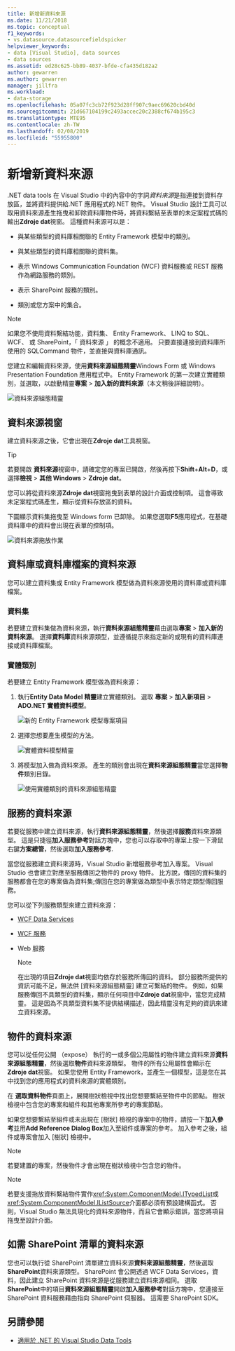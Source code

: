 ```yaml
---
title: 新增新資料來源
ms.date: 11/21/2018
ms.topic: conceptual
f1_keywords:
- vs.datasource.datasourcefieldspicker
helpviewer_keywords:
- data [Visual Studio], data sources
- data sources
ms.assetid: ed28c625-bb89-4037-bfde-cfa435d182a2
author: gewarren
ms.author: gewarren
manager: jillfra
ms.workload:
- data-storage
ms.openlocfilehash: 05a07fc3cb72f923d28ff907c9aec69620cbd40d
ms.sourcegitcommit: 21d667104199c2493accec20c2388cf674b195c3
ms.translationtype: MTE95
ms.contentlocale: zh-TW
ms.lasthandoff: 02/08/2019
ms.locfileid: "55955800"
---
```

# <a name="add-new-data-sources"></a>新增新資料來源

.NET data tools 在 Visual Studio 中的內容中的字詞*資料來源*是指連接到資料存放區，並將資料提供給.NET 應用程式的.NET 物件。 Visual Studio 設計工具可以取用資料來源產生拖曳和卸除資料庫物件時，將資料繫結至表單的未定案程式碼的輸出**Zdroje dat**視窗。 這種資料來源可以是：

- 與某些類型的資料庫相關聯的 Entity Framework 模型中的類別。

- 與某些類型的資料庫相關聯的資料集。

- 表示 Windows Communication Foundation (WCF) 資料服務或 REST 服務作為網路服務的類別。

- 表示 SharePoint 服務的類別。

- 類別或您方案中的集合。

> [!NOTE]
> 如果您不使用資料繫結功能，資料集、 Entity Framework、 LINQ to SQL、 WCF、 或 SharePoint，「 資料來源 」 的概念不適用。 只要直接連接到資料庫所使用的 SQLCommand 物件，並直接與資料庫通訊。

您建立和編輯資料來源，使用**資料來源組態精靈**Windows Form 或 Windows Presentation Foundation 應用程式中。 Entity Framework 的第一次建立實體類別，並選取，以啟動精靈**專案** > **加入新的資料來源**（本文稍後詳細說明）。

![資料來源組態精靈](../data-tools/media/data-source-configuration-wizard.png)

## <a name="data-sources-window"></a>資料來源視窗

建立資料來源之後，它會出現在**Zdroje dat**工具視窗。

> [!TIP]
> 若要開啟 **資料來源**視窗中，請確定您的專案已開啟，然後再按下**Shift**+**Alt**+**D**，或選擇**檢視** > **其他 Windows** > **Zdroje dat**。

您可以將從資料來源**Zdroje dat**視窗拖曳到表單的設計介面或控制項。 這會導致未定案程式碼產生，顯示從資料存放區的資料。

下圖顯示資料集拖曳至 Windows form 已卸除。 如果您選取**F5**應用程式，在基礎資料庫中的資料會出現在表單的控制項。

![資料來源拖放作業](../data-tools/media/raddata-data-source-drag-operation.png)

## <a name="data-source-for-a-database-or-a-database-file"></a>資料庫或資料庫檔案的資料來源

您可以建立資料集或 Entity Framework 模型做為資料來源使用的資料庫或資料庫檔案。

### <a name="dataset"></a>資料集

若要建立資料集做為資料來源，執行**資料來源組態精靈**藉由選取**專案** > **加入新的資料來源**。 選擇**資料庫**資料來源類型，並遵循提示來指定新的或現有的資料庫連接或資料庫檔案。

### <a name="entity-classes"></a>實體類別

若要建立 Entity Framework 模型做為資料來源：

1. 執行**Entity Data Model 精靈**建立實體類別。 選取 **專案** > **加入新項目** > **ADO.NET 實體資料模型**。

   ![新的 Entity Framework 模型專案項目](../data-tools/media/raddata-new-entity-framework-model-project-item.png)

1. 選擇您想要產生模型的方法。

   ![實體資料模型精靈](../data-tools/media/raddata-entity-data-model-wizard.png)

1. 將模型加入做為資料來源。 產生的類別會出現在**資料來源組態精靈**當您選擇**物件**類別目錄。

   ![使用實體類別的資料來源組態精靈](../data-tools/media/raddata-data-source-configuration-wizard-with-entity-classes.png)

## <a name="data-source-for-a-service"></a>服務的資料來源

若要從服務中建立資料來源，執行**資料來源組態精靈**，然後選擇**服務**資料來源類型。 這是只捷徑**加入服務參考**對話方塊中，您也可以存取中的專案上按一下滑鼠右鍵**方案總管**，然後選取**加入服務參考**.

當您從服務建立資料來源時，Visual Studio 新增服務參考加入專案。 Visual Studio 也會建立對應至服務傳回之物件的 proxy 物件。 比方說，傳回的資料集的服務都會在您的專案做為資料集;傳回在您的專案做為類型中表示特定類型傳回服務。

您可以從下列服務類型來建立資料來源：

- [WCF Data Services](/dotnet/framework/data/wcf/wcf-data-services-overview)

- [WCF 服務](../data-tools/windows-communication-foundation-services-and-wcf-data-services-in-visual-studio.md)

- Web 服務

    > [!NOTE]
    > 在出現的項目**Zdroje dat**視窗均依存於服務所傳回的資料。 部分服務所提供的資訊可能不足，無法供 [資料來源組態精靈] 建立可繫結的物件。 例如，如果服務傳回不具類型的資料集，顯示任何項目中**Zdroje dat**視窗中，當您完成精靈。 這是因為不具類型資料集不提供結構描述，因此精靈沒有足夠的資訊來建立資料來源。

## <a name="data-source-for-an-object"></a>物件的資料來源

您可以從任何公開 （expose） 執行的一或多個公用屬性的物件建立資料來源**資料來源組態精靈**，然後選取**物件**資料來源類型。 物件的所有公用屬性會顯示在**Zdroje dat**視窗。 如果您使用 Entity Framework，並產生一個模型，這是您在其中找到您的應用程式的資料來源的實體類別。

在 **選取資料物件**頁面上，展開樹狀檢視中找出您想要繫結至物件中的節點。 樹狀檢視中包含您的專案和組件和其他專案所參考的專案節點。

如果您想要繫結至組件或未出現在 [樹狀] 檢視的專案中的物件，請按一下**加入參考**並用**Add Reference Dialog Box**加入至組件或專案的參考。 加入參考之後，組件或專案會加入 [樹狀] 檢視中。

> [!NOTE]
> 若要建置的專案，然後物件才會出現在樹狀檢視中包含您的物件。

> [!NOTE]
> 若要支援拖放資料繫結物件實作<xref:System.ComponentModel.ITypedList>或<xref:System.ComponentModel.IListSource>介面都必須有預設建構函式。 否則，Visual Studio 無法具現化的資料來源物件，而且它會顯示錯誤，當您將項目拖曳至設計介面。

## <a name="data-source-for-a-sharepoint-list"></a>如需 SharePoint 清單的資料來源

您也可以執行從 SharePoint 清單建立資料來源**資料來源組態精靈**，然後選取**SharePoint**資料來源類型。 SharePoint 會公開透過 WCF Data Services，資料，因此建立 SharePoint 資料來源是從服務建立資料來源相同。 選取**SharePoint**中的項目**資料來源組態精靈**開啟**加入服務參考**對話方塊中，您連接至 SharePoint 資料服務藉由指向 SharePoint 伺服器。 這需要 SharePoint SDK。

## <a name="see-also"></a>另請參閱

- [適用於 .NET 的 Visual Studio Data Tools](../data-tools/visual-studio-data-tools-for-dotnet.md)